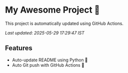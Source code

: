 # My Awesome Project 🚀

This project is automatically updated using GitHub Actions.

_Last updated: 2025-05-29 17:29:47 IST_

## Features
- Auto-update README using Python 🐍
- Auto Git push with GitHub Actions 🤖
